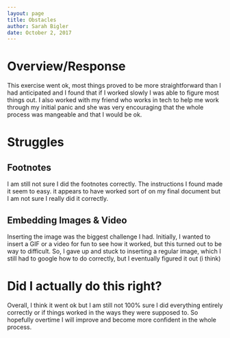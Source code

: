 ```yaml
---
layout: page
title: Obstacles
author: Sarah Bigler
date: October 2, 2017
---
```


# **Overview/Response**
This exercise went ok, most things proved to be more straightforward than I had anticipated and I found that if I worked slowly I was able to figure most things out. I also worked with my friend who works in tech to help me work through my initial panic and she was very encouraging that the whole process was mangeable and that I would be ok. 

# **Struggles**
 
## **Footnotes**
I am still not sure I did the footnotes correctly. The instructions I found made it seem to easy. it appears to have worked sort of on my final document but I am not sure I really did it correctly. 

## **Embedding Images & Video**
Inserting the image was the biggest challenge I had. Initially, I wanted to insert a GIF or a video for fun to see how it worked, but this turned out to be way to difficult. So, I gave up and stuck to inserting a regular image, which I still had to google how to do correctly, but I eventually figured it out (i think)

# **Did I actually do this right?**
Overall, I think it went ok but I am still not 100% sure I did everything entirely correctly or if things worked in the ways they were supposed to. So hopefully overtime I will improve and become more confident in the whole process. 
 
 
